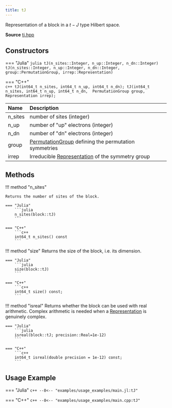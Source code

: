 ```yaml
---
title: tJ
---
```


Representation of a block in a  $t-J$ type Hilbert space. 

**Source** [tj.hpp](https://github.com/awietek/xdiag/blob/main/xdiag/blocks/tj.hpp)

## Constructors

=== "Julia"
	```julia
	tJ(n_sites::Integer, n_up::Integer, n_dn::Integer)
	tJ(n_sites::Integer, n_up::Integer, n_dn::Integer, 
	   group::PermutationGroup, irrep::Representation)
	```

=== "C++"	
	```c++
    tJ(int64_t n_sites, int64_t n_up, int64_t n_dn);
    tJ(int64_t n_sites, int64_t n_up, int64_t n_dn, 
	   PermutationGroup group, Representation irrep);
	```


| Name    | Description                                                                                |   |
|:--------|:-------------------------------------------------------------------------------------------|---|
| n_sites | number of sites (integer)                                                                  |   |
| n_up    | number of "up" electrons (integer)                                                         |   |
| n_dn    | number of "dn" electrons (integer)                                                         |   |
| group   | [PermutationGroup](../symmetries/permutation_group.md) defining the permutation symmetries |   |
| irrep   | Irreducible [Representation](../symmetries/representation.md)  of the symmetry group       |   |


## Methods


!!! method "n_sites"

	Returns the number of sites of the block.

	=== "Julia"
		```julia
		n_sites(block::tJ)
		```

	=== "C++"	
		```c++
		int64_t n_sites() const
		```

!!! method "size"
	Returns the size of the block, i.e. its dimension.

	=== "Julia"
		```julia
		size(block::tJ)
		```

	=== "C++"	
		```c++
		int64_t size() const;
		```
		
!!! method "isreal"
	Returns whether the block can be used with real arithmetic. 
	Complex arithmetic is needed when a
	[Representation](../symmetries/representation.md) is genuinely complex.

	=== "Julia"
		```julia
	    isreal(block::tJ; precision::Real=1e-12)
		```

	=== "C++"	
		```c++
		int64_t isreal(double precision = 1e-12) const;
		```


## Usage Example

=== "Julia"
	```c++
	--8<-- "examples/usage_examples/main.jl:tJ"
	```

=== "C++"
	```c++
	--8<-- "examples/usage_examples/main.cpp:tJ"
	```

